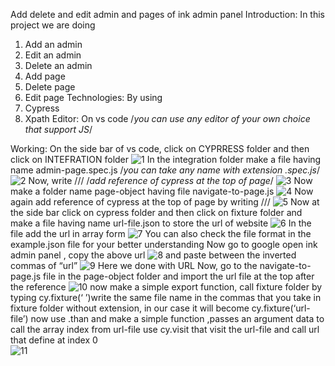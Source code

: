 Add delete and edit admin and pages of ink admin panel
Introduction:
In this project we are doing
1.	Add an admin
2.	Edit an admin
3.	Delete an admin
4.	Add page
5.	Delete page
6.	Edit page
Technologies:
By using
1.	Cypress
2.	Xpath
Editor:
On vs code /*you can use any editor of your own choice that support JS*/

Working:
On the side bar of vs code, click on CYPRRESS folder and then click on INTEFRATION folder
![1](https://user-images.githubusercontent.com/66178942/126042231-077fe945-16e9-462a-8575-9ca740ea767c.png)
In the integration folder make a file having name admin-page.spec.js /*you can take any name with extension  .spec.js*/
![2](https://user-images.githubusercontent.com/66178942/126042353-f7421419-eb1a-4764-a192-87a4ff4fe0c1.png)
Now, write     /// <reference types ="cypress"/>
/*add reference of cypress at the top of page*/
![3](https://user-images.githubusercontent.com/66178942/126042427-745a5be2-2323-43be-95e2-8329d8f6964c.png)
Now make a folder name page-object having file navigate-to-page.js
![4](https://user-images.githubusercontent.com/66178942/126042466-ffc4e3a3-c5c3-4f46-8e8c-d86154d7bbef.png)
Now again add reference of cypress at the top of page by writing
/// <reference types ="cypress"/>
![5](https://user-images.githubusercontent.com/66178942/126042505-0530987e-1c84-4b8b-9270-9e50861fc27e.png)
Now at the side bar click on cypress folder and then click on fixture folder and make a file having name url-file.json to store the url of website
![6](https://user-images.githubusercontent.com/66178942/126042550-b8097a51-39fa-4992-bf28-5ad6341b4183.png)
In the file add the url in array form
![7](https://user-images.githubusercontent.com/66178942/126042567-831b2415-8faf-4e5a-8551-405186677fa9.png)
 You can also check the file format in the example.json file for your better understanding
Now go to google open ink admin panel , copy the above url 
![8](https://user-images.githubusercontent.com/66178942/126042611-c9c89c0e-3a18-4650-b6d9-391ce6f68448.png)
and paste between the inverted commas of “url” 
![9](https://user-images.githubusercontent.com/66178942/126042624-73991e44-a444-4c2e-880c-87e949d5bd1a.png)
Here we done with URL
Now, go to the navigate-to-page.js file in the page-object folder and import the url file at the top after the reference
![10](https://user-images.githubusercontent.com/66178942/126042677-bd6ef1d9-cc4b-429f-9122-53c152929a26.png)
now make a simple export function, call fixture folder by typing cy.fixture(‘ ’)write the same file name in the commas that you take in fixture folder without extension, in our case it will become cy.fixture(‘url-file’)
now use .than and make a simple function ,passes an argument data to call the array index from url-file
use cy.visit that visit the url-file and call url that define at index 0  
![11](https://user-images.githubusercontent.com/66178942/126042734-f5724a83-7e4a-4e25-be64-03ec993c3364.png)


